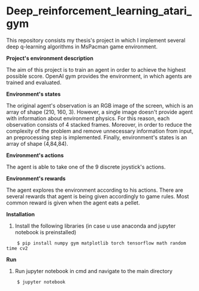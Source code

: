 # Deep_reinforcement_learning_atari_gym

This repository consists my thesis's project in which I implement several deep q-learning algorithms in MsPacman game environment.

**Project's environment description**

The aim of this project is to train an agent in order to achieve the highest possible score. OpenAI gym provides the environment, in which 
agents are trained and evaluated.

**Environment's states**

The original agent's observation is an RGB image of the screen, which is an array of shape (210, 160, 3). However, a single image doesn't provide
agent with information about environment physics. For this reason, each observation consists of 4 stacked frames. Moreover, in order to reduce the 
complexity of the problem and remove unnecessary information from input, an preprocessing step is implemented. 
Finally, environment's states is an array of shape (4,84,84).

**Environment's actions**

The agent is able to take one of the 9 discrete joystick's actions.

**Environment's rewards**

The agent explores the environment according to his actions. There are several rewards that agent is being given accordingly to game rules.
Most common reward is given when the agent eats a pellet.

**Installation**


 1. Install the following libraries (in case u use anaconda and jupyter notebook is preinstalled)
```
	$ pip install numpy gym matplotlib torch tensorflow math random time cv2
```
**Run**
 

 1. Run jupyter notebook in cmd and navigate to the main directory
```
	$ jupyter notebook
```
 
